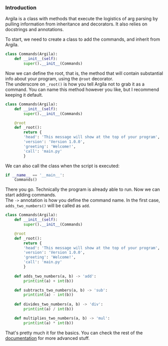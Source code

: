 ### Introduction
Argila is a class with methods that execute the logistics of arg parsing by pulling information from inheritance and decorators.
It also relies on docstrings and annotations.

To start, we need to create a class to add the commands, and inherit from Argila.
```python
class Commands(Argila):
	def __init__(self):
		super().__init__(Commands)
```

Now we can define the root, that is, the method that will contain substantial info about your program, using the `@root` decorator.  
The underscore on `_root()` is how you tell Argila not to grab it as a command. You can name this method however you like, but I recommend keeping it default.  
```python
class Commands(Argila):
	def __init__(self):
		super().__init__(Commands)

	@root
	def _root():
		return {
		'head': 'This message will show at the top of your program',
		'version': 'Version 1.0.0',
		'greeting': 'Welcome!',
		'call': 'main.py'
		}
```
We can also call the class when the script is executed:
```python
if __name__ == '__main__':
	Commands()
```

There you go. Technically the program is already able to run.
Now we can start adding commands.  
The `->` annotation is how you define the command name. In the first case, `adds_two_numbers()` will be called as `add`.
```python
class Commands(Argila):
	def __init__(self):
		super().__init__(Commands)

	@root
	def _root():
		return {
		'head': 'This message will show at the top of your program',
		'version': 'Version 1.0.0',
		'greeting': 'Welcome!',
		'call': 'main.py'
		}
		
	def adds_two_numbers(a, b) -> 'add':
		print(int(a) + int(b))

	def subtracts_two_numbers(a, b) -> 'sub':
		print(int(a) - int(b))
		
	def divides_two_numbers(a, b) -> 'div':
		print(int(a) / int(b))

	def multiplies_two_numbers(a, b) -> 'mul':
		print(int(a) * int(b))
```

That's pretty much it for the basics. You can check the rest of the [documentation][doc] for more advanced stuff.

[doc]: /doc/

